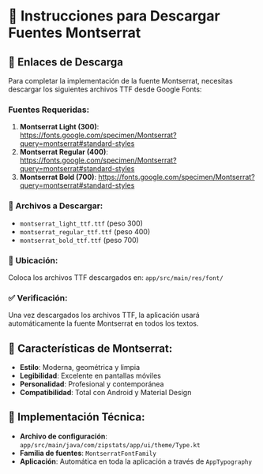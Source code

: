 # 📝 Instrucciones para Descargar Fuentes Montserrat

## 🔗 Enlaces de Descarga

Para completar la implementación de la fuente Montserrat, necesitas descargar los siguientes archivos TTF desde Google Fonts:

### Fuentes Requeridas:
1. **Montserrat Light (300)**: https://fonts.google.com/specimen/Montserrat?query=montserrat#standard-styles
2. **Montserrat Regular (400)**: https://fonts.google.com/specimen/Montserrat?query=montserrat#standard-styles  
3. **Montserrat Bold (700)**: https://fonts.google.com/specimen/Montserrat?query=montserrat#standard-styles

### 📁 Archivos a Descargar:
- `montserrat_light_ttf.ttf` (peso 300)
- `montserrat_regular_ttf.ttf` (peso 400) 
- `montserrat_bold_ttf.ttf` (peso 700)

### 📂 Ubicación:
Coloca los archivos TTF descargados en: `app/src/main/res/font/`

### ✅ Verificación:
Una vez descargados los archivos TTF, la aplicación usará automáticamente la fuente Montserrat en todos los textos.

## 🎨 Características de Montserrat:
- **Estilo**: Moderna, geométrica y limpia
- **Legibilidad**: Excelente en pantallas móviles
- **Personalidad**: Profesional y contemporánea
- **Compatibilidad**: Total con Android y Material Design

## 🔧 Implementación Técnica:
- **Archivo de configuración**: `app/src/main/java/com/zipstats/app/ui/theme/Type.kt`
- **Familia de fuentes**: `MontserratFontFamily`
- **Aplicación**: Automática en toda la aplicación a través de `AppTypography`

